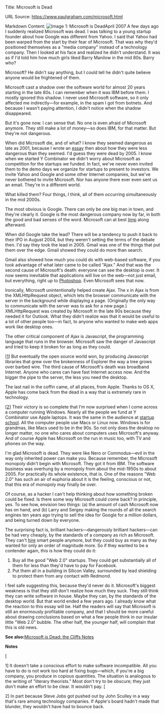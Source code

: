 Title: Microsoft is Dead

URL Source: https://www.paulgraham.com/microsoft.html

Markdown Content:
![Image 1: Microsoft is Dead](https://s.turbifycdn.com/aah/paulgraham/microsoft-is-dead-2.gif)April 2007
A few days ago I suddenly realized Microsoft was dead. I was talking to a young startup founder about how Google was different from Yahoo. I said that Yahoo had been warped from the start by their fear of Microsoft. That was why they'd positioned themselves as a "media company" instead of a technology company. Then I looked at his face and realized he didn't understand. It was as if I'd told him how much girls liked Barry Manilow in the mid 80s. Barry who?

Microsoft? He didn't say anything, but I could tell he didn't quite believe anyone would be frightened of them.

Microsoft cast a shadow over the software world for almost 20 years starting in the late 80s. I can remember when it was IBM before them. I mostly ignored this shadow. I never used Microsoft software, so it only affected me indirectly—for example, in the spam I got from botnets. And because I wasn't paying attention, I didn't notice when the shadow disappeared.

But it's gone now. I can sense that. No one is even afraid of Microsoft anymore. They still make a lot of money—so does IBM, for that matter. But they're not dangerous.

When did Microsoft die, and of what? I know they seemed dangerous as late as 2001, because I wrote an [essay](https://www.paulgraham.com/road.html) then about how they were less dangerous than they seemed. I'd guess they were dead by 2005. I know when we started Y Combinator we didn't worry about Microsoft as competition for the startups we funded. In fact, we've never even invited them to the demo days we organize for startups to present to investors. We invite Yahoo and Google and some other Internet companies, but we've never bothered to invite Microsoft. Nor has anyone there ever even sent us an email. They're in a different world.

What killed them? Four things, I think, all of them occurring simultaneously in the mid 2000s.

The most obvious is Google. There can only be one big man in town, and they're clearly it. Google is the most dangerous company now by far, in both the good and bad senses of the word. Microsoft can at best [limp](http://live.com/) along afterward.

When did Google take the lead? There will be a tendency to push it back to their IPO in August 2004, but they weren't setting the terms of the debate then. I'd say they took the lead in 2005. Gmail was one of the things that put them over the edge. Gmail showed they could do more than search.

Gmail also showed how much you could do with web-based software, if you took advantage of what later came to be called "Ajax." And that was the second cause of Microsoft's death: everyone can see the desktop is over. It now seems inevitable that applications will live on the web—not just email, but everything, right up to [Photoshop](http://snipshot.com/). Even Microsoft sees that now.

Ironically, Microsoft unintentionally helped create Ajax. The x in Ajax is from the XMLHttpRequest object, which lets the browser communicate with the server in the background while displaying a page. (Originally the only way to communicate with the server was to ask for a new page.) XMLHttpRequest was created by Microsoft in the late 90s because they needed it for Outlook. What they didn't realize was that it would be useful to a lot of other people too—in fact, to anyone who wanted to make web apps work like desktop ones.

The other critical component of Ajax is Javascript, the programming language that runs in the browser. Microsoft saw the danger of Javascript and tried to keep it broken for as long as they could.

[[1](https://www.paulgraham.com/microsoft.html#f1n)] But eventually the open source world won, by producing Javascript libraries that grew over the brokenness of Explorer the way a tree grows over barbed wire.
The third cause of Microsoft's death was broadband Internet. Anyone who cares can have fast Internet access now. And the bigger the pipe to the server, the less you need the desktop.

The last nail in the coffin came, of all places, from Apple. Thanks to OS X, Apple has come back from the dead in a way that is extremely rare in technology.

[[2](https://www.paulgraham.com/microsoft.html#f2n)] Their victory is so complete that I'm now surprised when I come across a computer running Windows. Nearly all the people we fund at Y Combinator use Apple laptops. It was the same in the audience at [startup school](http://www.bosstalks.com/StartupSchool2007/all_macs_and_all_writing.jpg). All the computer people use Macs or Linux now. Windows is for grandmas, like Macs used to be in the 90s. So not only does the desktop no longer matter, no one who cares about computers uses Microsoft's anyway.
And of course Apple has Microsoft on the run in music too, with TV and phones on the way.

I'm glad Microsoft is dead. They were like Nero or Commodus—evil in the way only inherited power can make you. Because remember, the Microsoft monopoly didn't begin with Microsoft. They got it from IBM. The software business was overhung by a monopoly from about the mid-1950s to about 2005. For practically its whole existence, that is. One of the reasons "Web 2.0" has such an air of euphoria about it is the feeling, conscious or not, that this era of monopoly may finally be over.

Of course, as a hacker I can't help thinking about how something broken could be fixed. Is there some way Microsoft could come back? In principle, yes. To see how, envision two things: (a) the amount of cash Microsoft now has on hand, and (b) Larry and Sergey making the rounds of all the search engines ten years ago trying to sell the idea for Google for a million dollars, and being turned down by everyone.

The surprising fact is, brilliant hackers—dangerously brilliant hackers—can be had very cheaply, by the standards of a company as rich as Microsoft. They can't [hire](https://www.paulgraham.com/hiring.html) smart people anymore, but they could buy as many as they wanted for only an order of magnitude more. So if they wanted to be a contender again, this is how they could do it:

1.    Buy all the good "Web 2.0" startups. They could get substantially all of them for less than they'd have to pay for Facebook.
2.    Put them all in a building in Silicon Valley, surrounded by lead shielding to protect them from any contact with Redmond. 

 I feel safe suggesting this, because they'd never do it. Microsoft's biggest weakness is that they still don't realize how much they suck. They still think they can write software in house. Maybe they can, by the standards of the desktop world. But that world ended a few years ago.
I already know what the reaction to this essay will be. Half the readers will say that Microsoft is still an enormously profitable company, and that I should be more careful about drawing conclusions based on what a few people think in our insular little "Web 2.0" bubble. The other half, the younger half, will complain that this is old news.

**See also:**[Microsoft is Dead: the Cliffs Notes](https://www.paulgraham.com/cliffsnotes.html)

**Notes**

[

1] It doesn't take a conscious effort to make software incompatible. All you have to do is not work too hard at fixing bugs—which, if you're a big company, you produce in copious quantities. The situation is analogous to the writing of "literary theorists." Most don't try to be obscure; they just don't make an effort to be clear. It wouldn't pay.
[

2] In part because Steve Jobs got pushed out by John Sculley in a way that's rare among technology companies. If Apple's board hadn't made that blunder, they wouldn't have had to bounce back.

